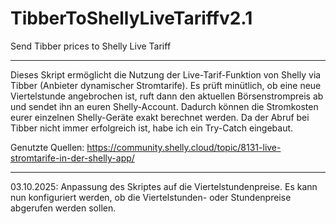 # TibberToShellyLiveTariffv2.1
Send Tibber prices to Shelly Live Tariff

----------------

Dieses Skript ermöglicht die Nutzung der Live-Tarif-Funktion von Shelly via Tibber (Anbieter dynamischer Stromtarife). Es prüft minütlich, ob eine neue Viertelstunde angebrochen ist, ruft dann den aktuellen Börsenstrompreis ab und sendet ihn an euren Shelly-Account. Dadurch können die Stromkosten eurer einzelnen Shelly-Geräte exakt berechnet werden. Da der Abruf bei Tibber nicht immer erfolgreich ist, habe ich ein Try-Catch eingebaut.

Genutzte Quellen: https://community.shelly.cloud/topic/8131-live-stromtarife-in-der-shelly-app/

----------------

03.10.2025: Anpassung des Skriptes auf die Viertelstundenpreise. Es kann nun konfiguriert werden, ob die Viertelstunden- oder Stundenpreise abgerufen werden sollen.

